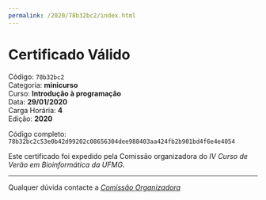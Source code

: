 ```yaml
---
permalink: /2020/78b32bc2/index.html
---
```


# Certificado Válido

Código: `78b32bc2`<br>
Categoria: **minicurso**<br>
Curso: **Introdução à programação**<br>
Data: **29/01/2020**<br>
Carga Horária: **4**<br>
Edição: **2020**<br>


Código completo: `78b32bc2c53e0b42d99202c08656304dee988403aa424fb2b901bd4f6e4e4054`


Este certificado foi expedido pela Comissão organizadora do *IV Curso de Verão em Bioinformática da UFMG*.

----

Qualquer dúvida contacte a [_Comissão Organizadora_](<mailto:cursobioinfoufmg@gmail.com$subject=[Certificados]>)

